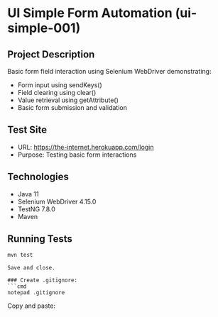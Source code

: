 # UI Simple Form Automation (ui-simple-001)

## Project Description
Basic form field interaction using Selenium WebDriver demonstrating:
- Form input using sendKeys()
- Field clearing using clear()
- Value retrieval using getAttribute()
- Basic form submission and validation

## Test Site
- URL: https://the-internet.herokuapp.com/login
- Purpose: Testing basic form interactions

## Technologies
- Java 11
- Selenium WebDriver 4.15.0
- TestNG 7.8.0
- Maven

## Running Tests
```bash
mvn test
```
```
Save and close.

### Create .gitignore:
```cmd
notepad .gitignore
```
Copy and paste: